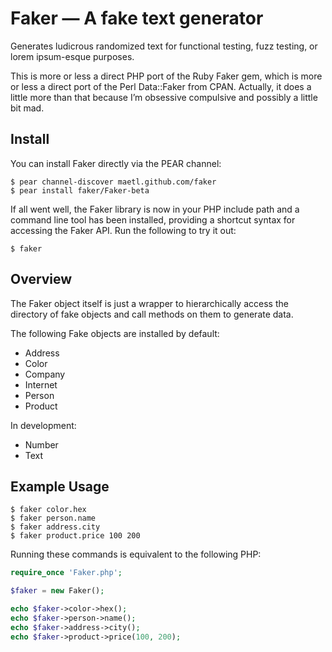 Faker — A fake text generator
=============================

Generates ludicrous randomized text for functional testing, fuzz testing, or lorem ipsum-esque purposes.

This is more or less a direct PHP port of the Ruby Faker gem, which is more or less a direct port of the Perl Data::Faker from CPAN. Actually, it does a little more than that because I’m obsessive compulsive and possibly a little bit mad.

Install
-------

You can install Faker directly via the PEAR channel:

```
$ pear channel-discover maetl.github.com/faker
$ pear install faker/Faker-beta
```

If all went well, the Faker library is now in your PHP include path and a command line tool has been installed, providing a shortcut syntax for accessing the Faker API. Run the following to try it out:

```
$ faker
```

Overview
--------

The Faker object itself is just a wrapper to hierarchically access the directory of fake objects and call methods on them to generate data.

The following Fake objects are installed by default:

- Address
- Color
- Company
- Internet
- Person
- Product

In development:

- Number
- Text

Example Usage
-------------

```
$ faker color.hex
$ faker person.name
$ faker address.city
$ faker product.price 100 200
```

Running these commands is equivalent to the following PHP:

```php
require_once 'Faker.php';

$faker = new Faker();

echo $faker->color->hex();
echo $faker->person->name();
echo $faker->address->city();
echo $faker->product->price(100, 200);
```
